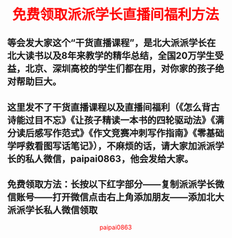 <p align="center" style='color:red'>
<strong>  
 <font size="6"> 免费领取派派学长直播间福利方法</font>
 </strong>
</p>

## 等会发大家这个“干货直播课程”，是北大派派学长在北大读书以及8年来教学的精华总结，全国20万学生受益，北京、深圳高校的学生们都在用，对你家的孩子绝对帮助巨大。

## 这里发不了干货直播课程以及直播间福利（《怎么背古诗能过目不忘》《让孩子精读一本书的四轮驱动法》《满分读后感写作范式》《作文竞赛冲刺写作指南》《零基础学呼救看图写话笔记》），不麻烦的话，请大家加派派学长的私人微信，paipai0863，他会发给大家。

## 免费领取方法：长按以下红字部分——复制派派学长微信账号——打开微信点击右上角添加朋友——添加北大派派学长私人微信领取

<p align="center" style='color:red'>
paipai0863
</p>

